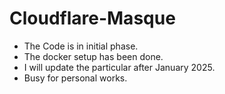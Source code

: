 # Cloudflare-Masque


- The Code is in initial phase.
- The docker setup has been done.
- I will update the particular after January 2025.
- Busy for personal works.

